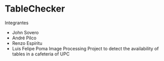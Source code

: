 # TableChecker
Integrantes
* John Sovero
* André Pilco
* Renzo Espíritu
* Luis Felipe Poma
Image Processing Project to detect the availability of tables in a cafeteria of UPC
